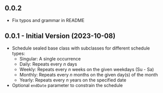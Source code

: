 ## 0.0.2

- Fix typos and grammar in README

## 0.0.1 - Initial Version (2023-10-08)

- Schedule sealed base class with subclasses for different schedule types:
  * Singular: A single occurrence
  * Daily: Repeats every _n_ days
  * Weekly: Repeats every _n_ weeks on the given weekdays (Su - Sa)
  * Monthly: Repeats every _n_ months on the given day(s) of the month
  * Yearly: Repeats every _n_ years on the specified date
- Optional `endDate` parameter to constrain the schedule